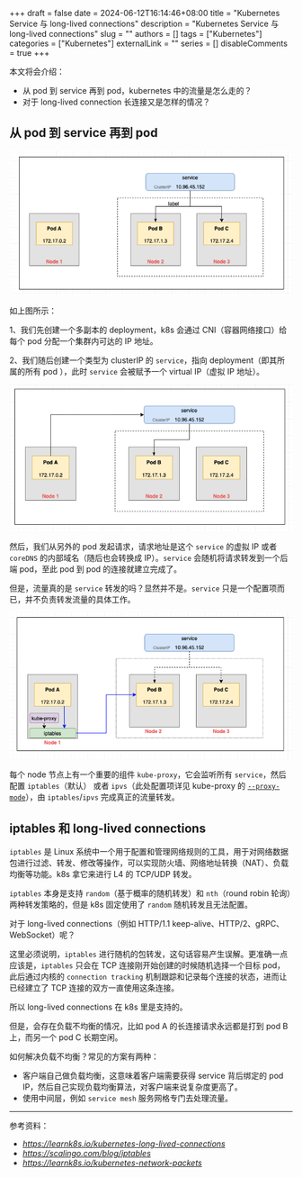 +++
draft = false
date = 2024-06-12T16:14:46+08:00
title = "Kubernetes Service 与 long-lived connections"
description = "Kubernetes Service 与 long-lived connections"
slug = ""
authors = []
tags = ["Kubernetes"]
categories = ["Kubernetes"]
externalLink = ""
series = []
disableComments = true
+++

本文将会介绍：
- 从 pod 到 service 再到 pod，kubernetes 中的流量是怎么走的？
- 对于 long-lived connection 长连接又是怎样的情况？

## 从 pod 到 service 再到 pod

![](https://raw.githubusercontent.com/RifeWang/images/master/k8s/service1.png)

如上图所示：

1、我们先创建一个多副本的 deployment，k8s 会通过 CNI（容器网络接口）给每个 pod 分配一个集群内可达的 IP 地址。

2、我们随后创建一个类型为 clusterIP 的 `service`，指向 deployment（即其所属的所有 pod ），此时 `service` 会被赋予一个 virtual IP（虚拟 IP 地址）。

![](https://raw.githubusercontent.com/RifeWang/images/master/k8s/service2.png)

然后，我们从另外的 pod 发起请求，请求地址是这个 `service` 的虚拟 IP 或者 `coreDNS` 的内部域名（随后也会转换成 IP）。`service` 会随机将请求转发到一个后端 pod，至此 pod 到 pod 的连接就建立完成了。

但是，流量真的是 `service` 转发的吗？显然并不是。`service` 只是一个配置项而已，并不负责转发流量的具体工作。

![](https://raw.githubusercontent.com/RifeWang/images/master/k8s/service3.png)

每个 node 节点上有一个重要的组件 `kube-proxy`，它会监听所有 `service`，然后配置 `iptables`（默认） 或者 `ipvs`（此处配置项详见 kube-proxy 的 [`--proxy-mode`](https://kubernetes.io/docs/reference/command-line-tools-reference/kube-proxy/)），由 `iptables`/`ipvs` 完成真正的流量转发。

## iptables 和 long-lived connections

`iptables` 是 Linux 系统中一个用于配置和管理网络规则的工具，用于对网络数据包进行过滤、转发、修改等操作，可以实现防火墙、网络地址转换（NAT）、负载均衡等功能。k8s 拿它来进行 L4 的 TCP/UDP 转发。

`iptables` 本身是支持 `random`（基于概率的随机转发）和 `nth`（round robin 轮询）两种转发策略的，但是 k8s 固定使用了 `random` 随机转发且无法配置。

对于 long-lived connections（例如 HTTP/1.1 keep-alive、HTTP/2、gRPC、WebSocket）呢？

这里必须说明，`iptables` 进行随机的包转发，这句话容易产生误解。更准确一点应该是，`iptables` 只会在 TCP 连接刚开始创建的时候随机选择一个目标 pod，此后通过内核的 `connection tracking` 机制跟踪和记录每个连接的状态，进而让已经建立了 TCP 连接的双方一直使用这条连接。

所以 long-lived connections 在 k8s 里是支持的。

但是，会存在负载不均衡的情况，比如 pod A 的长连接请求永远都是打到 pod B 上，而另一个 pod C 长期空闲。

如何解决负载不均衡？常见的方案有两种：

- 客户端自己做负载均衡，这意味着客户端需要获得 service 背后绑定的 pod IP，然后自己实现负载均衡算法，对客户端来说复杂度更高了。
- 使用中间层，例如 `service mesh` 服务网格专门去处理流量。


---

参考资料：

- *https://learnk8s.io/kubernetes-long-lived-connections*
- *https://scalingo.com/blog/iptables*
- *https://learnk8s.io/kubernetes-network-packets*

